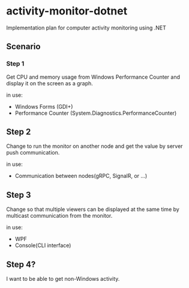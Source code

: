 # activity-monitor-dotnet
Implementation plan for computer activity monitoring using .NET

## Scenario

### Step 1

Get CPU and memory usage from Windows Performance Counter and display it on the screen as a graph.

in use:

- Windows Forms (GDI+)
- Performance Counter (System.Diagnostics.PerformanceCounter)

## Step 2

Change to run the monitor on another node and get the value by server push communication.

in use:

- Communication between nodes(gRPC, SignalR, or ...)

## Step 3

Change so that multiple viewers can be displayed at the same time by multicast communication from the monitor.

in use:

- WPF
- Console(CLI interface)

## Step 4?

I want to be able to get non-Windows activity.

